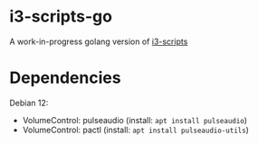# i3-scripts-go
A work-in-progress golang version of [i3-scripts](https://github.com/modernpacifist/i3-scripts)

# Dependencies
Debian 12:
- VolumeControl: pulseaudio (install: `apt install pulseaudio`)
- VolumeControl: pactl (install: `apt install pulseaudio-utils`)
